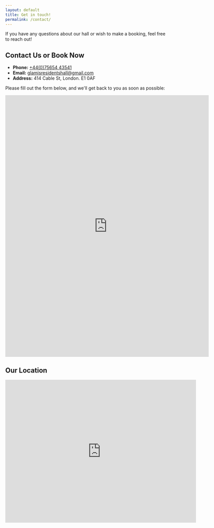 ```yaml
---
layout: default
title: Get in touch!
permalink: /contact/
---
```


<div class="contact-section">
  <p>If you have any questions about our hall or wish to make a booking, feel free to reach out!</p>

  <!-- Contact Details -->
  <h2>Contact Us or Book Now</h2>
  <ul>
    <li><strong>Phone:</strong> <a href="tel:+44(0)756544 3541">+44(0)75654 43541</a></li>
    <li><strong>Email:</strong> <a href="mailto:glamisresidentshall@gmail.com">glamisresidentshall@gmail.com</a></li>
    <li><strong>Address:</strong> 414 Cable St, London. E1 0AF</li>
  </ul>

  <!-- Google Form for Contact -->
  <p>Please fill out the form below, and we'll get back to you as soon as possible:</p>
  <iframe src="https://docs.google.com/forms/d/e/1FAIpQLSeLOV2NwQJyt18aFXyYHfYs8Mat_8rIfwHgpRGkb8J47xFOfw/viewform?embedded=true" width="640" height="824" frameborder="0" marginheight="0" marginwidth="0">Loading…</iframe>

  <!-- Google Maps Embed -->
  <h2>Our Location</h2>
  <div class="map">
    <iframe src="https://www.google.com/maps/embed?pb=!1m18!1m12!1m3!1d1241.5632185335794!2d-0.05151764487784282!3d51.51089632212799!2m3!1f0!2f0!3f0!3m2!1i1024!2i768!4f13.1!3m3!1m2!1s0x4876032bc7c26529%3A0x9d0ee7b2209fee8d!2sThe%20Glamis%20Residents&#39;%20Hall!5e0!3m2!1sen!2suk!4v1732052402759!5m2!1sen!2suk" width="600" height="450" style="border:0;" allowfullscreen="" loading="lazy" referrerpolicy="no-referrer-when-downgrade"></iframe>
  </div>
</div>
